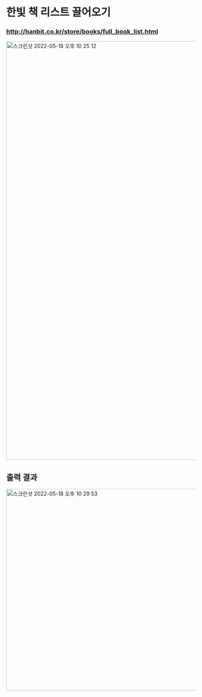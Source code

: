 # 한빛 책 리스트 끌어오기
### http://hanbit.co.kr/store/books/full_book_list.html

<img width="1113" alt="스크린샷 2022-05-18 오후 10 25 12" src="https://user-images.githubusercontent.com/62462552/169049415-74594026-cad6-4c25-b175-35690c9e6a90.png">

## 출력 결과
<img width="536" alt="스크린샷 2022-05-18 오후 10 29 53" src="https://user-images.githubusercontent.com/62462552/169050440-4344ca5b-5a7e-4334-878b-26adb101e071.png">
